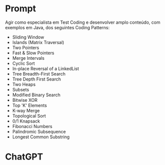 # Prompt
Agir como especialista em Test Coding e desenvolver amplo conteúdo, com exemplos em Java, dos seguintes Coding Patterns:
- Sliding Window
- Islands (Matrix Traversal)
- Two Pointers
- Fast & Slow Pointers
- Merge Intervals
- Cyclic Sort
- In-place Reversal of a LinkedList
- Tree Breadth-First Search
- Tree Depth First Search
- Two Heaps
- Subsets
- Modified Binary Search
- Bitwise XOR
- Top 'K' Elements
- K-way Merge
- Topological Sort
- 0/1 Knapsack
- Fibonacci Numbers
- Palindromic Subsequence
- Longest Common Substring

# ChatGPT
